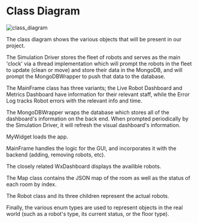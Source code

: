 # Class Diagram
![class_diagram](docs/design/modeling_diagrams/class_diagram.puml)

The class diagram shows the various objects that will be present in our project. 

The Simulation Driver stores the fleet of robots and serves as the main 'clock' via a thread implementation which will prompt the robots in the fleet to update (clean or move) and store their data in the MongoDB, and will prompt the MongoDBWrapper to push that data to the database.

The MainFrame class has three variants; the Live Robot Dashboard and Metrics Dashboard have information for their relevant staff, while the Error Log tracks Robot errors with the relevant info and time.

The MongoDBWrapper wraps the database which stores all of the dashboard's information on the back end. When prompted periodically by the Simulation Driver, it will refresh the visual dashboard's information.

MyWidget loads the app.

MainFrame handles the logic for the GUI, and incorporates it with the backend (adding, removing robots, etc). 

The closely related WxDashboard displays the availible robots.

The Map class contains the JSON map of the room as well as the status of each room by index.

The Robot class and its three children represent the actual robots.

Finally, the various enum types are used to represent objects in the real world (such as a robot's type, its current status, or the floor type).